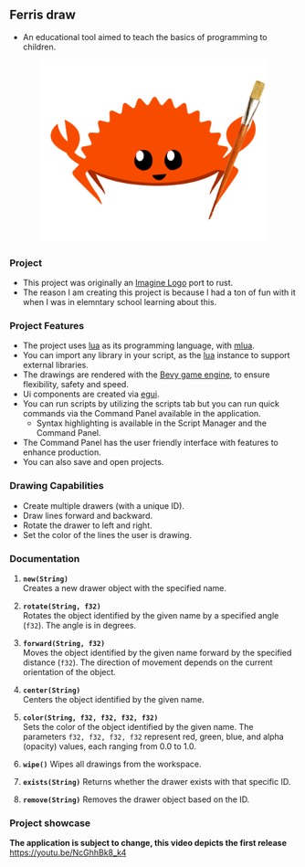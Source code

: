 ## Ferris draw
- An educational tool aimed to teach the basics of programming to children.

<p align="center">
  <img src="https://github.com/marci1175/ferris_draw/blob/master/assets/icon.png" alt="Application Icon" width="400">
</p>

### Project
- This project was originally an [Imagine Logo](https://imagine.input.sk/international.html) port to rust.
- The reason I am creating this project is because I had a ton of fun with it when I was in elemntary school learning about this.

### Project Features
- The project uses [lua](https://www.lua.org/) as its programming language, with [mlua](https://github.com/mlua-rs/mlua).
- You can import any library in your script, as the [lua](https://www.lua.org/) instance to support external libraries.
- The drawings are rendered with the [Bevy game engine](https://bevyengine.org/), to ensure flexibility, safety and speed.
- Ui components are created via [egui](https://crates.io/crates/egui).
- You can run scripts by utilizing the scripts tab but you can run quick commands via the Command Panel available in the application.
  - Syntax highlighting is available in the Script Manager and the Command Panel.
- The Command Panel has the user friendly interface with features to enhance production.
- You can also save and open projects.

### Drawing Capabilities
- Create multiple drawers (with a unique ID).
- Draw lines forward and backward.
- Rotate the drawer to left and right.
- Set the color of the lines the user is drawing.

### Documentation

1. **`new(String)`**  
   Creates a new drawer object with the specified name.

2. **`rotate(String, f32)`**  
   Rotates the object identified by the given name by a specified angle (`f32`). The angle is in degrees.

3. **`forward(String, f32)`**  
   Moves the object identified by the given name forward by the specified distance (`f32`). The direction of movement depends on the current orientation of the object.

4. **`center(String)`**  
   Centers the object identified by the given name.

5. **`color(String, f32, f32, f32, f32)`**  
   Sets the color of the object identified by the given name. The parameters `f32, f32, f32, f32` represent red, green, blue, and alpha (opacity) values, each ranging from 0.0 to 1.0.

6. **`wipe()`**
   Wipes all drawings from the workspace.

7. **`exists(String)`**
   Returns whether the drawer exists with that specific ID.

8. **`remove(String)`**
   Removes the drawer object based on the ID.
   
### Project showcase
**The application is subject to change, this video depicts the first release**
https://youtu.be/NcGhhBk8_k4